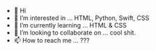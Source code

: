 - 👋 Hi
- 👀 I’m interested in ... HTML, Python, Swift, CSS
- 🌱 I’m currently learning ... HTML & CSS
- 💞️ I’m looking to collaborate on ... cool shit.
- 📫 How to reach me ... ???

<!---
ThoseOneProductions/ThoseOneProductions is a ✨ special ✨ repository because its `README.md` (this file) appears on your GitHub profile.
You can click the Preview link to take a look at your changes.
--->

